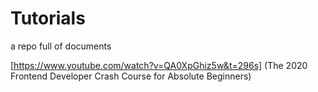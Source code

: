 # Tutorials

a repo full of documents

[https://www.youtube.com/watch?v=QA0XpGhiz5w&t=296s] (The 2020 Frontend Developer Crash Course for Absolute Beginners)
